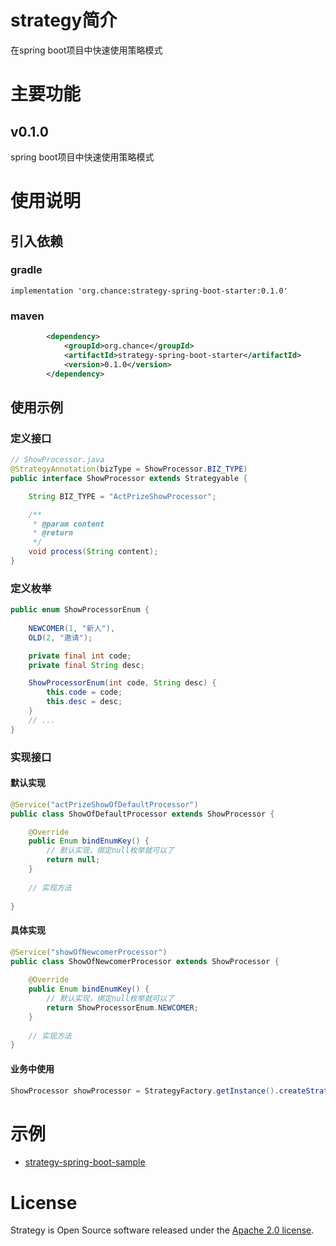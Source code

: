 # strategy简介
在spring boot项目中快速使用策略模式

# 主要功能
## v0.1.0 
spring boot项目中快速使用策略模式

# 使用说明
## 引入依赖
### gradle
`implementation 'org.chance:strategy-spring-boot-starter:0.1.0'`
### maven
```xml
        <dependency>
            <groupId>org.chance</groupId>
            <artifactId>strategy-spring-boot-starter</artifactId>
            <version>0.1.0</version>
        </dependency>
```

## 使用示例
### 定义接口
```java 
// ShowProcessor.java
@StrategyAnnotation(bizType = ShowProcessor.BIZ_TYPE)
public interface ShowProcessor extends Strategyable {

    String BIZ_TYPE = "ActPrizeShowProcessor";

    /**
     * @param content
     * @return
     */
    void process(String content);
}
``` 
### 定义枚举
```java
public enum ShowProcessorEnum {
    
    NEWCOMER(1, "新人"),
    OLD(2, "邀请");

    private final int code;
    private final String desc;

    ShowProcessorEnum(int code, String desc) {
        this.code = code;
        this.desc = desc;
    }   
    // ...
}
```

### 实现接口
#### 默认实现
```java
@Service("actPrizeShowOfDefaultProcessor")
public class ShowOfDefaultProcessor extends ShowProcessor {

    @Override
    public Enum bindEnumKey() {
        // 默认实现，绑定null枚举就可以了
        return null;
    }
    
    // 实现方法
    
}
```
#### 具体实现
```java
@Service("showOfNewcomerProcessor")
public class ShowOfNewcomerProcessor extends ShowProcessor {
    
    @Override
    public Enum bindEnumKey() {
        // 默认实现，绑定null枚举就可以了
        return ShowProcessorEnum.NEWCOMER;
    }
    
    // 实现方法
}
```

#### 业务中使用
```java
ShowProcessor showProcessor = StrategyFactory.getInstance().createStrategy(ShowProcessorEnum.OLD, ShowProcessor.BIZ_TYPE, true);
```

# 示例
- [strategy-spring-boot-sample](https://github.com/catchance/strategy/tree/master/samples/strategy-spring-boot-sample)

# License
Strategy is Open Source software released under the [Apache 2.0 license](https://www.apache.org/licenses/LICENSE-2.0.html).
